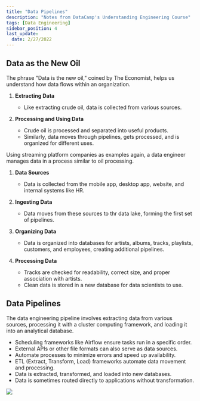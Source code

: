 ```yaml
---
title: "Data Pipelines"
description: "Notes from DataCamp's Understanding Engineering Course"
tags: [Data Engineering]
sidebar_position: 4
last_update:
  date: 2/27/2022
---
```





## Data as the New Oil

The phrase "Data is the new oil," coined by The Economist, helps us understand how data flows within an organization.

1. **Extracting Data**
   - Like extracting crude oil, data is collected from various sources.

2. **Processing and Using Data**
   - Crude oil is processed and separated into useful products.
   - Similarly, data moves through pipelines, gets processed, and is organized for different uses.

Using streaming platform companies as examples again, a data engineer manages data in a process similar to oil processing.

1. **Data Sources**
   - Data is collected from the mobile app, desktop app, website, and internal systems like HR.

2. **Ingesting Data**
   - Data moves from these sources to thr data lake, forming the first set of pipelines.

3. **Organizing Data**
   - Data is organized into databases for artists, albums, tracks, playlists, customers, and employees, creating additional pipelines.

4. **Processing Data**
   - Tracks are checked for readability, correct size, and proper association with artists.
   - Clean data is stored in a new database for data scientists to use.


## Data Pipelines

The data engineering pipeline involves extracting data from various sources, processing it with a cluster computing framework, and loading it into an analytical database.

- Scheduling frameworks like Airflow ensure tasks run in a specific order.
- External APIs or other file formats can also serve as data sources.
- Automate processes to minimize errors and speed up availability.
- ETL (Extract, Transform, Load) frameworks automate data movement and processing.
- Data is extracted, transformed, and loaded into new databases.
- Data is sometimes routed directly to applications without transformation.


<div class="img-center">

![](/img/docs/data-pipeliness.png)

</div>